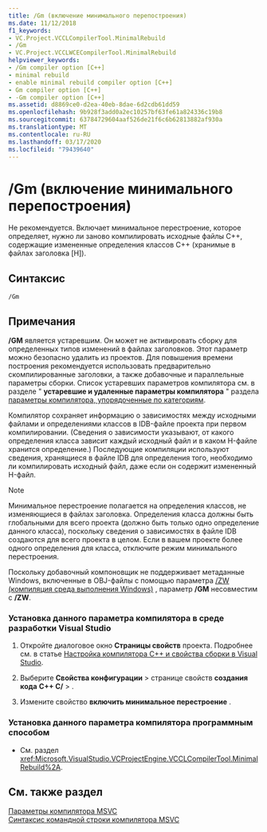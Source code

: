 ```yaml
---
title: /Gm (включение минимального перепостроения)
ms.date: 11/12/2018
f1_keywords:
- VC.Project.VCCLCompilerTool.MinimalRebuild
- /Gm
- VC.Project.VCCLWCECompilerTool.MinimalRebuild
helpviewer_keywords:
- /Gm compiler option [C++]
- minimal rebuild
- enable minimal rebuild compiler option [C++]
- Gm compiler option [C++]
- -Gm compiler option [C++]
ms.assetid: d8869ce0-d2ea-40eb-8dae-6d2cdb61dd59
ms.openlocfilehash: 9b928f3add0a2ec10257bf63fe61a824336c19b8
ms.sourcegitcommit: 63784729604aaf526de21f6c6b62813882af930a
ms.translationtype: MT
ms.contentlocale: ru-RU
ms.lasthandoff: 03/17/2020
ms.locfileid: "79439640"
---
```

# <a name="gm-enable-minimal-rebuild"></a>/Gm (включение минимального перепостроения)

Не рекомендуется. Включает минимальное перестроение, которое определяет, нужно ли заново компилировать исходные файлы C++, содержащие измененные определения классов C++ (хранимые в файлах заголовка [H]).

## <a name="syntax"></a>Синтаксис

```
/Gm
```

## <a name="remarks"></a>Примечания

**/GM** является устаревшим. Он может не активировать сборку для определенных типов изменений в файлах заголовков. Этот параметр можно безопасно удалить из проектов. Для повышения времени построения рекомендуется использовать предварительно скомпилированные заголовки, а также добавочные и параллельные параметры сборки. Список устаревших параметров компилятора см. в разделе " **устаревшие и удаленные параметры компилятора** " раздела [параметры компилятора, упорядоченные по категориям](compiler-options-listed-by-category.md).

Компилятор сохраняет информацию о зависимостях между исходными файлами и определениями классов в IDB-файле проекта при первом компилировании. (Сведения о зависимости указывают, от какого определения класса зависит каждый исходный файл и в каком H-файле хранится определение.) Последующие компиляции используют сведения, хранящиеся в файле IDB для определения того, необходимо ли компилировать исходный файл, даже если он содержит измененный H-файл.

> [!NOTE]
> Минимальное перестроение полагается на определения классов, не изменяющиеся в файлах заголовка. Определения класса должны быть глобальными для всего проекта (должно быть только одно определение данного класса), поскольку сведения о зависимостях в файле IDB создаются для всего проекта в целом. Если в вашем проекте более одного определения для класса, отключите режим минимального перестроения.

Поскольку добавочный компоновщик не поддерживает метаданные Windows, включенные в OBJ-файлы с помощью параметра [/ZW (компиляция среда выполнения Windows)](zw-windows-runtime-compilation.md) , параметр **/GM** несовместим с **/ZW**.

### <a name="to-set-this-compiler-option-in-the-visual-studio-development-environment"></a>Установка данного параметра компилятора в среде разработки Visual Studio

1. Откройте диалоговое окно **Страницы свойств** проекта. Подробнее см. в статье [Настройка компилятора C++ и свойства сборки в Visual Studio](../working-with-project-properties.md).

1. Выберите **Свойства конфигурации** > странице свойств **создания кода** **C++ C/**  > .

1. Измените свойство **включить минимальное перестроение** .

### <a name="to-set-this-compiler-option-programmatically"></a>Установка данного параметра компилятора программным способом

- См. раздел <xref:Microsoft.VisualStudio.VCProjectEngine.VCCLCompilerTool.MinimalRebuild%2A>.

## <a name="see-also"></a>См. также раздел

[Параметры компилятора MSVC](compiler-options.md)<br/>
[Синтаксис командной строки компилятора MSVC](compiler-command-line-syntax.md)
